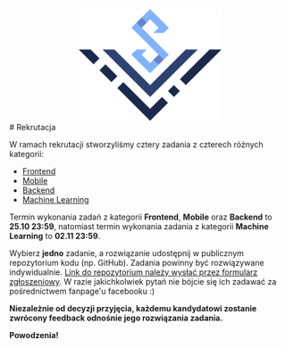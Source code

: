 <div align="center">
<img src="./assets/logo_solvro.png" height="200">
</div>
# Rekrutacja

W ramach rekrutacji stworzyliśmy cztery zadania z czterech różnych kategorii:

  - [Frontend](./frontend/zadanie.md)
  - [Mobile](./mobile/zadanie.md)
  - [Backend](./backend/zadanie.md)
  - [Machine Learning](./machine_learning/zadanie.md)

Termin wykonania zadań z kategorii **Frontend**, **Mobile** oraz **Backend** to **25.10 23:59**, natomiast termin wykonania zadania z kategorii **Machine Learning** to **02.11 23:59**.

Wybierz **jedno** zadanie, a rozwiązanie udostępnij w publicznym repozytorium kodu (np. GitHub). Zadania powinny być rozwiązywane indywidualnie. [Link do repozytorium należy wysłać przez formularz zgłoszeniowy](https://forms.gle/6baysgGyRhC1KeSD8). W razie jakichkolwiek pytań nie bójcie się ich zadawać za pośrednictwem fanpage'u facebooku :)  

**Niezależnie od decyzji przyjęcia, każdemu kandydatowi zostanie zwrócony feedback odnośnie jego rozwiązania zadania.**  

**Powodzenia!**